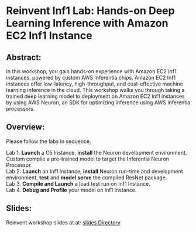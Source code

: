 # Reinvent Inf1 Lab: Hands-on Deep Learning Inference with Amazon EC2 Inf1 Instance

## Abstract:

In this workshop, you gain hands-on experience with Amazon EC2 Inf1 instances, powered by custom AWS Inferentia chips. Amazon EC2 Inf1 instances offer low-latency, high-throughput, and cost-effective machine learning inference in the cloud. This workshop walks you through taking a trained deep learning model to deployment on Amazon EC2 Inf1 instances by using AWS Neuron, an SDK for optimizing inference using AWS Inferentia processors.

## Overview:

Please follow the labs in sequence.

Lab 1. **Launch** a C5 Instance, **install** the Neuron development environment, Custom compile a pre-trained model to target the Inferentia Neuron Processor.   
Lab 2. **Launch** an Inf1 Instance, **install** Neuron run-time and development environment, **test** and **model serve** the compiled ResNet package.   
Lab 3. **Compile and Launch** a load test run on Inf1 Instance.   
Lab 4. **Debug and Profile** your model on Inf1 Instance. 

## Slides:

Reinvent workshop slides at at: [slides Directory](./slides)

